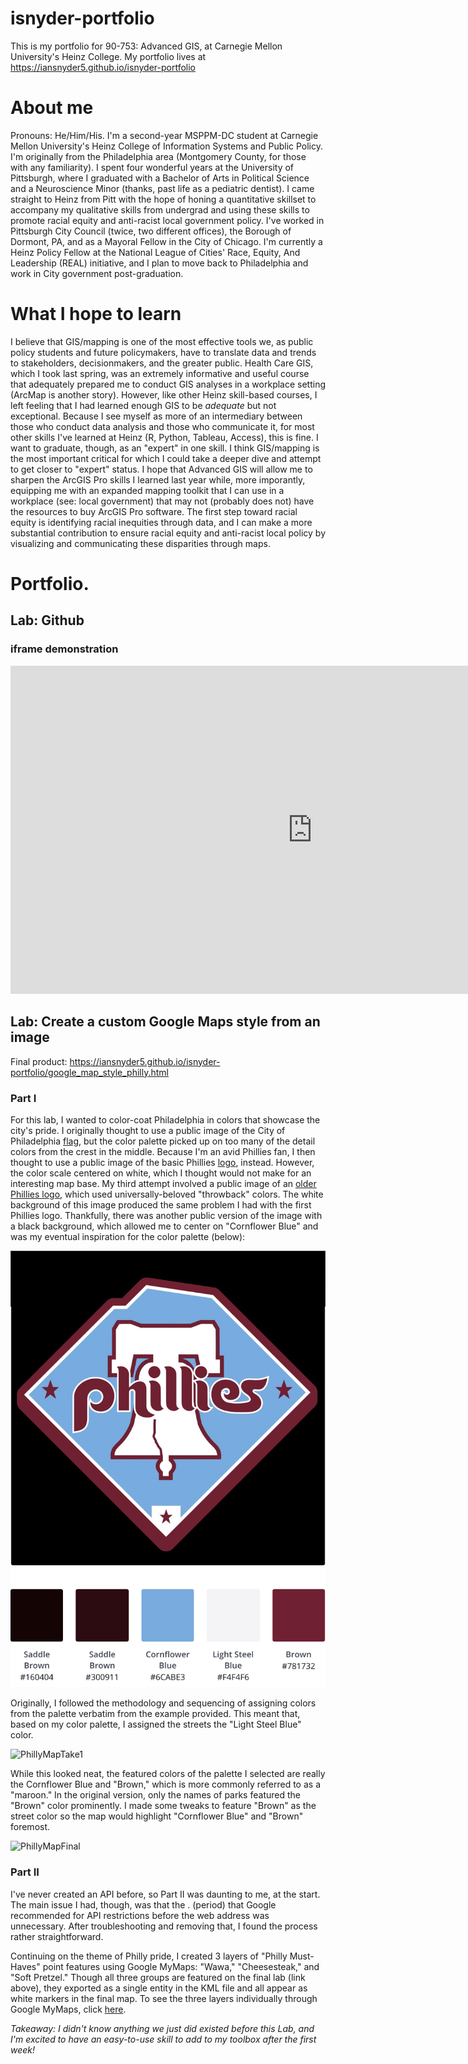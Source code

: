 # isnyder-portfolio
This is my portfolio for 90-753: Advanced GIS, at Carnegie Mellon University's Heinz College. My portfolio lives at https://iansnyder5.github.io/isnyder-portfolio

# About me

Pronouns: He/Him/His. I'm a second-year MSPPM-DC student at Carnegie Mellon University's Heinz College of Information Systems and Public Policy. I'm originally from the Philadelphia area (Montgomery County, for those with any familiarity). I spent four wonderful years at the University of Pittsburgh, where I graduated with a Bachelor of Arts in Political Science and a Neuroscience Minor (thanks, past life as a pediatric dentist). I came straight to Heinz from Pitt with the hope of honing a quantitative skillset to accompany my qualitative skills from undergrad and using these skills to promote racial equity and anti-racist local government policy. I've worked in Pittsburgh City Council (twice, two different offices), the Borough of Dormont, PA, and as a Mayoral Fellow in the City of Chicago. I'm currently a Heinz Policy Fellow at the National League of Cities' Race, Equity, And Leadership (REAL) initiative, and I plan to move back to Philadelphia and work in City government post-graduation.

# What I hope to learn

I believe that GIS/mapping is one of the most effective tools we, as public policy students and future policymakers, have to translate data and trends to stakeholders, decisionmakers, and the greater public. Health Care GIS, which I took last spring, was an extremely informative and useful course that adequately prepared me to conduct GIS analyses in a workplace setting (ArcMap is another story). However, like other Heinz skill-based courses, I left feeling that I had learned enough GIS to be *adequate* but not exceptional. Because I see myself as more of an intermediary between those who conduct data analysis and those who communicate it, for most other skills I've learned at Heinz (R, Python, Tableau, Access), this is fine. I want to graduate, though, as an "expert" in one skill. I think GIS/mapping is the most important critical for which I could take a deeper dive and attempt to get closer to "expert" status. I hope that Advanced GIS will allow me to sharpen the ArcGIS Pro skills I learned last year while, more imporantly, equipping me with an expanded mapping toolkit that I can use in a workplace (see: local government) that may not (probably does not) have the resources to buy ArcGIS Pro software. The first step toward racial equity is identifying racial inequities through data, and I can make a more substantial contribution to ensure racial equity and anti-racist local policy by visualizing and communicating these disparities through maps.

# Portfolio.

## Lab: Github

### iframe demonstration

<iframe width="965.3974943052392" height="525.2075" seamless frameborder="0" scrolling="no" src="https://docs.google.com/spreadsheets/d/e/2PACX-1vRU9DS5xVr-O01myJRJVeVFMAb6Nu-oqN7ey6v3L_uSskXW8Gffe4XOXkE0f3ZI_gP5VwwePe050rep/pubchart?oid=1037420923&amp;format=interactive"></iframe>

## Lab: Create a custom Google Maps style from an image

Final product: https://iansnyder5.github.io/isnyder-portfolio/google_map_style_philly.html

### Part I

For this lab, I wanted to color-coat Philadelphia in colors that showcase the city's pride. I originally thought to use a public image of the City of Philadelphia [flag](https://www.google.com/url?sa=i&url=https%3A%2F%2Fcommons.wikimedia.org%2Fwiki%2FFile%3AFlag_of_Philadelphia%2C_Pennsylvania.svg&psig=AOvVaw1G4uqklXZ5TZ5j3cxXksAC&ust=1584990411875000&source=images&cd=vfe&ved=0CAIQjRxqFwoTCJCT58XjrugCFQAAAAAdAAAAABAD), but the color palette picked up on too many of the detail colors from the crest in the middle. Because I'm an avid Phillies fan, I then thought to use a public image of the basic Phillies [logo](https://www.google.com/url?sa=i&url=https%3A%2F%2Fen.wikipedia.org%2Fwiki%2FFile%3APhiladelphia_Phillies_Insignia.svg&psig=AOvVaw292-JEWARJusNaWBMZbpHF&ust=1584990497153000&source=images&cd=vfe&ved=0CAIQjRxqFwoTCPC8p-7jrugCFQAAAAAdAAAAABAD), instead. However, the color scale centered on white, which I thought would not make for an interesting map base. My third attempt involved a public image of an [older Phillies logo](https://www.google.com/url?sa=i&url=https%3A%2F%2Fwww.flickr.com%2Fphotos%2Fmelling2293%2F6171367700&psig=AOvVaw292-JEWARJusNaWBMZbpHF&ust=1584990497153000&source=images&cd=vfe&ved=0CAIQjRxqFwoTCPC8p-7jrugCFQAAAAAdAAAAABAH), which used universally-beloved "throwback" colors. The white background of this image produced the same problem I had with the first Phillies logo. Thankfully, there was another public version of the image with a black background, which allowed me to center on "Cornflower Blue" and was my eventual inspiration for the color palette (below):

![PhilliesLogoandPalette](PhilliesGISLogoPalette.png)

Originally, I followed the methodology and sequencing of assigning colors from the palette verbatim from the example provided. This meant that, based on my color palette, I assigned the streets the "Light Steel Blue" color.

![PhillyMapTake1](PhillyMapTake1.png)

While this looked neat, the featured colors of the palette I selected are really the Cornflower Blue and "Brown," which is more commonly referred to as a "maroon." In the original version, only the names of parks featured the "Brown" color prominently. I made some tweaks to feature "Brown" as the street color so the map would highlight "Cornflower Blue" and "Brown" foremost.

![PhillyMapFinal](PhillyMapFinal.png)


### Part II

I've never created an API before, so Part II was daunting to me, at the start. The main issue I had, though, was that the . (period) that Google recommended for API restrictions before the web address was unnecessary. After troubleshooting and removing that, I found the process rather straightforward.

Continuing on the theme of Philly pride, I created 3 layers of "Philly Must-Haves" point features using Google MyMaps: "Wawa," "Cheesesteak," and "Soft Pretzel." Though all three groups are featured on the final lab (link above), they exported as a single entity in the KML file and all appear as white markers in the final map. To see the three layers individually through Google MyMaps, click [here](https://drive.google.com/open?id=1eu_47bS8iQjbzsqGd8PTZiv_Nio2Urca&usp=sharing).

_Takeaway: I didn't know *anything* we just did existed before this Lab, and I'm excited to have an easy-to-use skill to add to my toolbox after the first week!_
